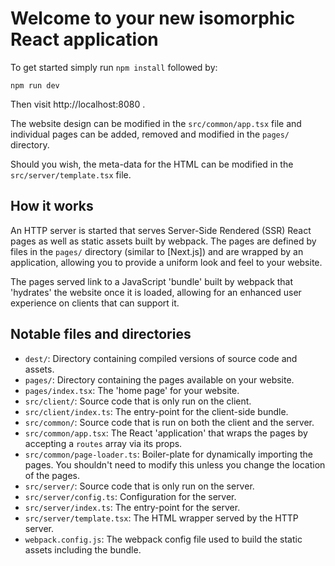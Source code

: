 Welcome to your new isomorphic React application
================================================

To get started simply run `npm install` followed by:

```shell
npm run dev
```

Then visit http://localhost:8080 .

The website design can be modified in the `src/common/app.tsx` file and
individual pages can be added, removed and modified in the `pages/` directory.

Should you wish, the meta-data for the HTML can be modified in the
`src/server/template.tsx` file.


How it works
------------

An HTTP server is started that serves Server-Side Rendered (SSR) React pages as
well as static assets built by webpack. The pages are defined by files in the
`pages/` directory (similar to [Next.js]) and are wrapped by an application,
allowing you to provide a uniform look and feel to your website.

The pages served link to a JavaScript 'bundle' built by webpack that 'hydrates'
the website once it is loaded, allowing for an enhanced user experience on
clients that can support it.


Notable files and directories
-----------------------------

- `dest/`: Directory containing compiled versions of source code and assets.
- `pages/`: Directory containing the pages available on your website.
- `pages/index.tsx`: The 'home page' for your website.
- `src/client/`: Source code that is only run on the client.
- `src/client/index.ts`: The entry-point for the client-side bundle.
- `src/common/`: Source code that is run on both the client and the server.
- `src/common/app.tsx`: The React 'application' that wraps the pages by accepting a `routes` array via its props.
- `src/common/page-loader.ts`: Boiler-plate for dynamically importing the pages. You shouldn't need to modify this unless you change the location of the pages.
- `src/server/`: Source code that is only run on the server.
- `src/server/config.ts`: Configuration for the server.
- `src/server/index.ts`: The entry-point for the server.
- `src/server/template.tsx`: The HTML wrapper served by the HTTP server.
- `webpack.config.js`: The webpack config file used to build the static assets including the bundle.
